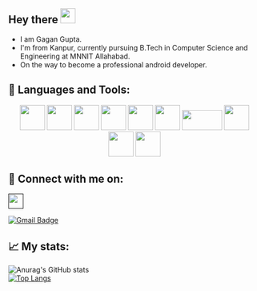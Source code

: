 ## Hey there <img src="https://raw.githubusercontent.com/MartinHeinz/MartinHeinz/master/wave.gif" width="30px">

- I am Gagan Gupta.
- I'm from Kanpur, currently pursuing B.Tech in Computer Science and Engineering at MNNIT Allahabad.
- On the way to become a professional android developer.

## 🧰 Languages and Tools:
<p align="center">  
  <img src= "https://cdn.worldvectorlogo.com/logos/c-1.svg" width="50" height="50">
  <img src= "https://cdn.worldvectorlogo.com/logos/java-14.svg" width="50" height="50">
  <img src= "https://cdn.worldvectorlogo.com/logos/html-1.svg" width="50" height="50">
  <img src= "https://cdn.worldvectorlogo.com/logos/css-3.svg" width="50" height="50">
  <img src= "https://cdn.worldvectorlogo.com/logos/javascript-1.svg" width="50" height="50">
  <img src= "https://cdn.worldvectorlogo.com/logos/android-4.svg" width="50" height="50">
  <img src= "https://cdn.worldvectorlogo.com/logos/nodejs.svg" width="80" height="40">
  <img src= "https://cdn.worldvectorlogo.com/logos/mysql-6.svg" width="50" height="50">
  <img src= "https://cdn.worldvectorlogo.com/logos/git-icon.svg" width="50" height="50">
  <img src= "https://cdn.worldvectorlogo.com/logos/linux-tux-1.svg" width="50" height="50">
</p>

## 🤝 Connect with me on:
<a href="">
<img src="https://cdn.worldvectorlogo.com/logos/linkedin-icon-2.svg" width="30" height="30">
</a>

[![Gmail Badge](https://img.shields.io/badge/-Gmail-c14438?style=flat-square&logo=Gmail&logoColor=white&link=mailto:dacelis0@misena.edu.co)](mailto:gagan123.sp@gmail.com)
  
  
## &#x1f4c8; My stats:

![Anurag's GitHub stats](https://github-readme-stats.vercel.app/api?username=Gagan1729-droid&show_icons=true&theme=radical)
</br>
[![Top Langs](https://github-readme-stats.vercel.app/api/top-langs/?username=Gagan1729-droid&layout=compact&theme=radical)](https://github.com/anuraghazra/github-readme-stats)


<!--
**Gagan1729-droid/Gagan1729-droid** is a ✨ _special_ ✨ repository because its `README.md` (this file) appears on your GitHub profile.

Here are some ideas to get you started:

- 🔭 I’m currently working on ...
- 🌱 I’m currently learning ...
- 👯 I’m looking to collaborate on ...
- 🤔 I’m looking for help with ...
- 💬 Ask me about ...
- 📫 How to reach me: ...
- 😄 Pronouns: ...
- ⚡ Fun fact: ...
-->
